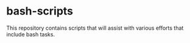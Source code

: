 # bash-scripts
This repository contains scripts that will assist with various efforts that include bash tasks. 
